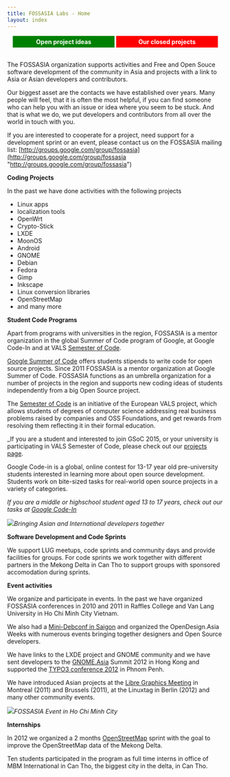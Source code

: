 ```yaml
---
title: FOSSASIA Labs - Home
layout: index
---
```

<div style="overflow: hidden; width: 100%; padding: 0px; text-align: center">
<span onclick="document.location.href = 'ideas.html'" style="min-width:45%;width:45%;display:inline-block;max-width:45%;background-color:green;color:white;margin:0;padding:5px; font-weight: bold">Open project ideas</span> 
<span onclick="document.location.href = 'archive.html'" style="min-width:45%;width:45%;display:inline-block;max-width:45%;background-color:red;color:white;margin:0;padding:5px; font-weight: bold">Our closed projects</span> 
</div>
<br/>

The FOSSASIA organization supports activities and Free and Open Souce
software development of the community in Asia and projects with a link to Asia
or Asian developers and contributors.

Our biggest asset are the contacts we have established over years. Many
people will feel, that it is often the most helpful, if you can find someone
who can help you with an issue or idea where you seem to be stuck. And that is
what we do, we put developers and contributors from all over the world in touch
with you.

If you are interested to cooperate for a project, need support for a
development sprint or an event, please contact us on the FOSSASIA mailing
list: [http://groups.google.com/group/fossasia](http://groups.google.com/group/fossasia "http://groups.google.com/group/fossasia")

**Coding Projects**

In the past we have done activities with the following projects 

*   Linux apps
*   localization tools
*   OpenWrt
*   Crypto-Stick
*   LXDE
*   MoonOS
*   Android
*   GNOME
*   Debian
*   Fedora
*   Gimp
*   Inkscape
*   Linux conversion libraries
*   OpenStreetMap
*   and many more

**Student Code Programs**

Apart from programs with universities in the region, FOSSASIA is a mentor
organization in the global Summer of Code program of Google, at Google Code-In
and at VALS [Semester of Code](http://semesterofcode.com/).

[Google Summer of Code](http://google-melange.com) offers
students stipends to write code for open source projects. Since 2011
FOSSASIA is a mentor organization at Google Summer of Code. FOSSASIA functions
as an umbrella organization for a number of projects in the region and supports
new coding ideas of students independently from a big Open Source project.

The [Semester of Code](http://semesterofcode.com/) is an
initiative of the European VALS project, which allows students of degrees of
computer science addressing real business problems raised by companies and OSS
Foundations, and get rewards from resolving them reflecting it in their formal
education.

_If you are a student and interested to join GSoC 2015, or your university is
participating in VALS Semester of Code, please check out our
[projects page](/ideas.html).

Google Code-in is a global, online contest for 13-17 year old pre-university
students interested in learning more about open source development. Students
work on bite-sized tasks for real-world open source projects in a variety of
categories.

_If you are a middle or highschool student aged 13 to 17 years, check out our
tasks at
[Google Code-In](http://www.google-melange.com/gci/org/google/gci2014/fossasia)_

![](http://blog.fossasia.org/sites/default/files/DSC_0494_0.JPG)_Bringing Asian and International developers together_

**Software Development and Code Sprints**

We support LUG meetups, code sprints and community days and provide
facilities for groups. For code sprints we work together with different
partners in the Mekong Delta in Can Tho to support groups with sponsored
accomodation during sprints.

**Event activities**

We organize and participate in events. In the past we have organized
FOSSASIA conferences in 2010 and 2011 in Raffles College and Van Lang
University in Ho Chi Minh City Vietnam.

We also had a [Mini-Debconf in
  Saigon](http://wiki.debian.org/DebianVietnam/MiniDebConf2010) and organized the OpenDesign.Asia Weeks with numerous events
bringing together designers and Open Source developers.

We have links to the LXDE project and GNOME community and we have sent
developers to the [GNOME.Asia](http://gnome.asia) Summit 2012
in Hong Kong and supported the [TYPO3
  conference 2012](https://t3con12-asia.typo3.org) in Phnom Penh.

We have introduced Asian projects at the
[Libre Graphics Meeting](http://libregraphicsmeeting.org) in
Montreal (2011) and Brussels (2011), at the Linuxtag in Berlin (2012) and many
other community events.

![](http://blog.fossasia.org/sites/default/files/IMG_0430_0.JPG)_FOSSASIA Event in Ho Chi Minh City_

**Internships**

In 2012 we organized a 2 months [OpenStreetMap](http://openstreetmap.org) sprint with the goal
to improve the OpenStreetMap data of the Mekong Delta.

Ten students participated in the program as full time interns in office of
MBM International in Can Tho, the biggest city in the delta, in Can Tho.
